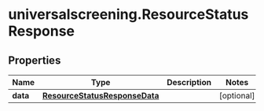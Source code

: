 # universalscreening.ResourceStatusResponse

## Properties

Name | Type | Description | Notes
------------ | ------------- | ------------- | -------------
**data** | [**ResourceStatusResponseData**](ResourceStatusResponseData.md) |  | [optional] 


